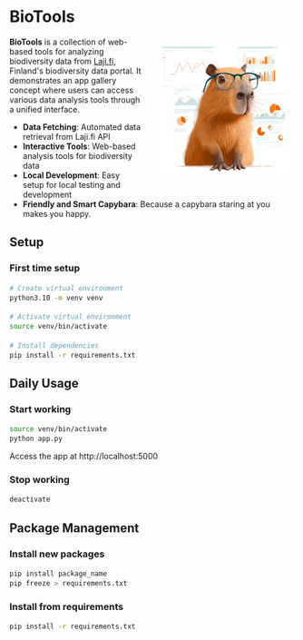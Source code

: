 
# BioTools

<img src="./static/capybara_250.png" alt="BioTools Logo" width="250" style="float: right; margin: 0 0 20px 20px;">

**BioTools** is a collection of web-based tools for analyzing biodiversity data from [Laji.fi](https://laji.fi), Finland's biodiversity data portal. It demonstrates an app gallery concept where users can access various data analysis tools through a unified interface.

- **Data Fetching**: Automated data retrieval from Laji.fi API
- **Interactive Tools**: Web-based analysis tools for biodiversity data
- **Local Development**: Easy setup for local testing and development
- **Friendly and Smart Capybara**: Because a capybara staring at you makes you happy.

## Setup

### First time setup

```bash
# Create virtual environment
python3.10 -m venv venv

# Activate virtual environment
source venv/bin/activate

# Install dependencies
pip install -r requirements.txt
```

## Daily Usage

### Start working
```bash
source venv/bin/activate
python app.py
```

Access the app at http://localhost:5000

### Stop working
```bash
deactivate
```

## Package Management

### Install new packages
```bash
pip install package_name
pip freeze > requirements.txt
```

### Install from requirements
```bash
pip install -r requirements.txt
```